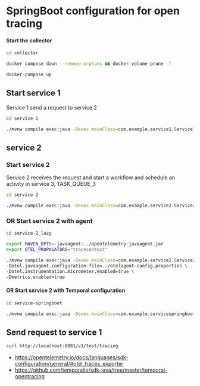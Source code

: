 # SpringBoot configuration for open tracing


#### Start the collector

```bash
cd collector

docker compose down --remove-orphans && docker volume prune -f

docker-compose up 
```



## Start service 1

Service 1 send a request to service 2

```bash
cd service-1

./mvnw compile exec:java -Dexec.mainClass=com.example.service1.Service1Application
```

## service 2


### Start service 2

Service 2 receives the request and start a workflow and schedule an activity in service 3, TASK_QUEUE_3


```bash
cd service-2

./mvnw compile exec:java -Dexec.mainClass=com.example.service2.Service2Application
```

### OR Start service 2 with agent

```bash
cd service-2_lazy

export MAVEN_OPTS=-javaagent:../opentelemetry-javaagent.jar
export OTEL_PROPAGATORS="tracecontext"

./mvnw compile exec:java -Dexec.mainClass=com.example.service2.Service2Application \
-Dotel.javaagent.configuration-file=../otelagent-config.properties \
-Dotel.instrumentation.micrometer.enabled=true \
-Dmetrics.enabled=true

```


#### OR Start service 2 with Temporal configuration 

```bash
cd service-springboot

./mvnw compile exec:java -Dexec.mainClass=com.example.servicespringboot.ServiceSpringApplication

```

## Send request to service 1

```bash
curl http://localhost:8081/v1/test/tracing
```


- https://opentelemetry.io/docs/languages/sdk-configuration/general/#otel_traces_exporter
- https://github.com/temporalio/sdk-java/tree/master/temporal-opentracing
